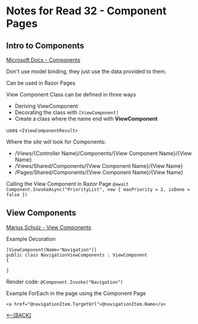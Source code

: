 # Notes for Read 32 - Component Pages

##  Intro to Components
[Microsoft Docs - Components](https://docs.microsoft.com/en-us/aspnet/core/mvc/views/view-components?view=aspnetcore-2.1)

Don't use model binding, they just use the data provided to them.

Can be used in Razor Pages

View Component Class can be defined in three ways
+ Deriving ViewComponent
+ Decorating the class with `[ViewComponent]`
+ Create a class where the name end with **ViewComponent**

uses `<IViewComponentResult>`

Where the site will look for Components:
+ /Views/{Controller Name}/Components/{View Component Name}/{View Name}
+ /Views/Shared/Components/{View Component Name}/{View Name}
+ /Pages/Shared/Components/{View Component Name}/{View Name}

Calling the View Component in Razor Page `@await Component.InvokeAsync("PriorityList", new { maxPriority = 2, isDone = false })`

## View Components

[Marius Schulz - View Components](https://mariusschulz.com/blog/view-components-in-asp-net-core-mvc)

Example Decoration

```
[ViewComponent(Name="Navigation")]
public class NavigationViewComponents : ViewComponent
{

}
```

Render code: `@Component.Invoke("Navigation")`

Example ForEach in the page using the Component Page

`<a href="@navigationItem.TargetUrl">@navigationItem.Name</a>`



[&lt;--&#91;BACK&#93;](/README.md)
